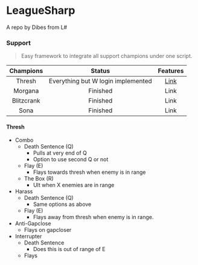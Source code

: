 LeagueSharp
===========
A repo by Dibes from L#

### Support

> Easy framework to integrate all support champions under one script.

| Champions  | Status | Features |
| :----------: | :------: | :----: |
| Thresh     | Everything but W login implemented | [Link](#thresh) |
| Morgana    | Finished | Link |
| Blitzcrank | Finished | Link |
| Sona       | Finished  | Link |


#### Thresh
- Combo
  - Death Sentence (Q)
    - Pulls at very end of Q
    - Option to use second Q or not
  - Flay (E)
    - Flays towards thresh when enemy is in range
  - The Box (R)
    - Ult when X enemies are in range
- Harass
  - Death Sentence (Q)
    - Same options as above
  - Flay (E)
    - Flays away from thresh when enemy is in range.
- Anti-Gapclose
  - Flays on gapcloser
- Interrupter
  - Death Sentence
    - Does this is out of range of E
  - Flays
  

